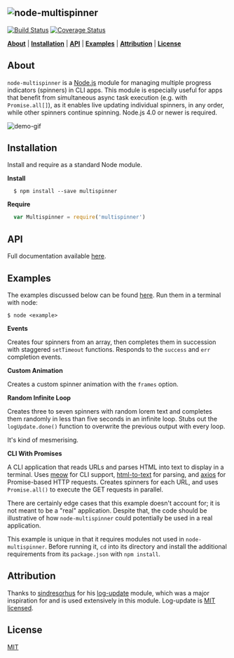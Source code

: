 ![node-multispinner](https://raw.githubusercontent.com/codekirei/node-multispinner/master/extras/multispinner.gif)
---
[![Build Status](https://travis-ci.org/codekirei/node-multispinner.svg)](https://travis-ci.org/codekirei/node-multispinner)
[![Coverage Status](https://coveralls.io/repos/codekirei/node-multispinner/badge.svg?branch=master&service=github)](https://coveralls.io/github/codekirei/node-multispinner?branch=master)

<b>[About](#about)</b> | 
<b>[Installation](#installation)</b> | 
<b>[API](#api)</b> | 
<b>[Examples](#examples)</b> | 
<b>[Attribution](#attribution)</b> | 
<b>[License](#license)</b>

## About

`node-multispinner` is a [Node.js](https://nodejs.org/) module for managing multiple progress indicators (spinners) in CLI apps.
This module is especially useful for apps that benefit from simultaneous async task execution (e.g. with `Promise.all[]`), as it enables live updating individual spinners, in any order, while other spinners continue spinning.
Node.js 4.0 or newer is required.

![demo-gif](https://raw.githubusercontent.com/codekirei/node-multispinner/master/extras/demo.gif)

## Installation

Install and require as a standard Node module.

**Install**

```
  $ npm install --save multispinner
```

**Require**

```js
  var Multispinner = require('multispinner')
```

## API

Full documentation available [here](https://github.com/codekirei/node-multispinner/blob/master/extras/api.md).

## Examples

The examples discussed below can be found [here](https://github.com/codekirei/node-multispinner/tree/master/extras/examples).
Run them in a terminal with node:

```
$ node <example>
```

**Events**

Creates four spinners from an array, then completes them in succession with staggered `setTimeout` functions.
Responds to the `success` and `err` completion events.

**Custom Animation**

Creates a custom spinner animation with the `frames` option.

**Random Infinite Loop**

Creates three to seven spinners with random lorem text and completes them randomly in less than five seconds in an infinite loop.
Stubs out the `logUpdate.done()` function to overwrite the previous output with every loop.

It's kind of mesmerising.

**CLI With Promises**

A CLI application that reads URLs and parses HTML into text to display in a terminal.
Uses [meow](https://github.com/sindresorhus/meow) for CLI support, [html-to-text](https://github.com/werk85/node-html-to-text) for parsing, and [axios](https://github.com/mzabriskie/axios) for Promise-based HTTP requests.
Creates spinners for each URL, and uses `Promise.all()` to execute the GET requests in parallel.

There are certainly edge cases that this example doesn't account for; it is not meant to be a "real" application.
Despite that, the code should be illustrative of how `node-multispinner` could potentially be used in a real application.

This example is unique in that it requires modules not used in `node-multispinner`.
Before running it, `cd` into its directory and install the additional requirements from its `package.json` with `npm install`.

## Attribution

Thanks to [sindresorhus](https://sindresorhus.com/hi/) for his [log-update](https://github.com/sindresorhus/log-update) module, which was a major inspiration for and is used extensively in this module.
Log-update is [MIT licensed](https://raw.githubusercontent.com/sindresorhus/log-update/master/license).

## License

[MIT](https://github.com/codekirei/node-multispinner/blob/master/license)
